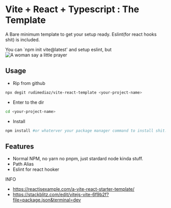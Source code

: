 # Vite + React + Typescript : The Template

A Bare minimum template to get your setup ready. Eslint(for react hooks shit) is included.

You can `npm init vite@latest' and setup eslint, but
![A woman say a little prayer](https://media.giphy.com/media/10PcMWwtZSYk2k/giphy.gif)

## Usage

- Rip from github

```sh
npx degit rudimediaz/vite-react-template <your-project-name>
```

- Enter to the dir

```sh
cd <your-project-name>
```

- Install

```sh
npm install #or whaterver your package manager command to install shit.
```

## Features

- Normal NPM, no yarn no pnpm, just stardard node kinda stuff.
- Path Alias
- Eslint for react hooker

INFO
- https://reactjsexample.com/a-vite-react-starter-template/
- https://stackblitz.com/edit/vitejs-vite-6f9b2f?file=package.json&terminal=dev